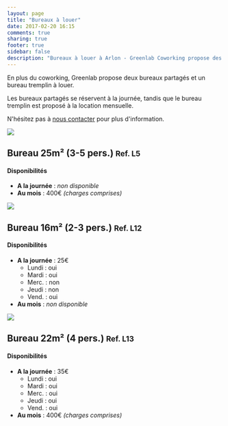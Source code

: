 ```yaml
---
layout: page
title: "Bureaux à louer"
date: 2017-02-20 16:15
comments: true
sharing: true
footer: true
sidebar: false
description: "Bureaux à louer à Arlon - Greenlab Coworking propose des bureaux partagés et un bureau tremplin à destination des starters"
---
```


<div id="offices">

  <div class="lead">
    <p>En plus du coworking, Greenlab propose deux bureaux partagés et un bureau tremplin à louer.</p>
    <p>Les bureaux partagés se réservent à la journée, tandis que le bureau tremplin est proposé à la location mensuelle.</p>
    <p>N'hésitez pas à <a href="/nous-contacter">nous contacter</a> pour plus d'information.</p>

  </div>
  
  <div class="row" id="office-l5">
    <div class="col-md-6">
      <img src="http://placehold.it/500x325?text=Photo+non+disponible">
    </div>
    <div class="col-md-6">
      <h2>
        Bureau 25m² (3-5 pers.)
        <small>Ref. L5</small>
      </h2>
      <h4>Disponibilités</h4>
      <ul>
        <li><strong>A la journée</strong> : <em class="discreet">non disponible</em></li>
        <li><strong>Au mois</strong> : <span class="price">400€</span> <em class="discreet">(charges comprises)</em></li>
      </ul>
    </div>
  </div>

  <div class="row" id="office-l12">
    <div class="col-md-6">
      <img src="http://placehold.it/500x325?text=Photo+non+disponible">
    </div>
    <div class="col-md-6">
      <h2>
        Bureau 16m² (2-3 pers.)
        <small>Ref. L12</small>
      </h2>
      <h4>Disponibilités</h4>
      <ul>
        <li><strong>A la journée</strong> : <span class="price">25€</span>
          <ul class="availabilities">
            <li>Lundi : <span class="free"><span class="text">oui</span></span></li>
            <li>Mardi : <span class="free"><span class="text">oui</span></span></li>
            <li>Merc. : <span class="occupied"><span class="text">non</span></span></li>
            <li>Jeudi : <span class="occupied"><span class="text">non</span></span></li>
            <li>Vend. : <span class="free"><span class="text">oui</span></span></li>
          </ul>
        </li>
        <li><strong>Au mois</strong> : <em class="discreet">non disponible</em></li>
      </ul>
    </div>
  </div>

  <div class="row" id="office-l13">
    <div class="col-md-6">
      <img src="http://placehold.it/500x325?text=Photo+non+disponible">
    </div>
    <div class="col-md-6">
      <h2>
        Bureau 22m² (4 pers.)
        <small>Ref. L13</small>
      </h2>
      <h4>Disponibilités</h4>
      <ul>
        <li><strong>A la journée</strong> : <span class="price">35€</span>
          <ul class="availabilities">
            <li>Lundi : <span class="free"><span class="text">oui</span></span></li>
            <li>Mardi : <span class="free"><span class="text">oui</span></span></li>
            <li>Merc. : <span class="free"><span class="text">oui</span></span></li>
            <li>Jeudi : <span class="free"><span class="text">oui</span></span></li>
            <li>Vend. : <span class="free"><span class="text">oui</span></span></li>
          </ul>
        </li>
        <li><strong>Au mois</strong> : <span class="price">400€</span> <em class="discreet">(charges comprises)</em></li>
      </ul>
    </div>
  </div>

</div>